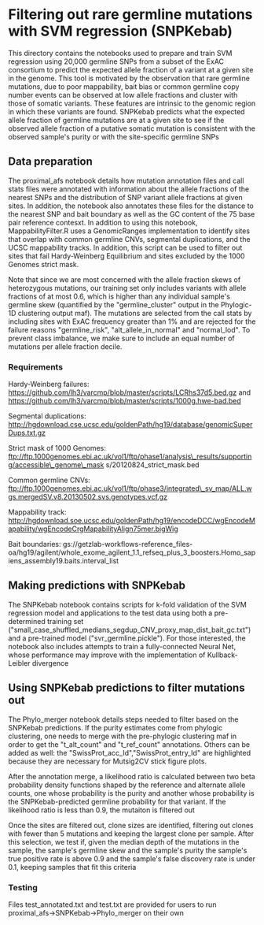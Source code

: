 # Filtering out rare germline mutations with SVM regression (SNPKebab)

This directory contains the notebooks used to prepare and train SVM regression using
20,000 germline SNPs from a subset of the ExAC consortium to predict the expected allele 
fraction of a variant at a given site in the genome. This tool is motivated by the observation
that rare germline mutations, due to poor mappability, bait bias or common germline copy
number events can be observed at low allele fractions and cluster with those of somatic
variants. These features are intrinsic to the genomic region in which these variants are
found. SNPKebab predicts what the expected allele fraction of germline mutations are
at a given site to see if the observed allele fraction of a putative somatic mutation
is consistent with the observed sample's purity or with the site-specific germline SNPs

## Data preparation
The proximal_afs notebook details how mutation annotation files and call stats files were
annotated with information about the allele fractions of the nearest SNPs and the distribution
of SNP variant allele fractions at given sites. In addition, the notebook also annotates these
files for the distance to the nearest SNP and bait boundary as well as the GC content of the 
75 base pair reference contesxt. In addition to using this notebook,
MappabilityFilter.R uses a GenomicRanges implementation to identify sites that overlap with
common germline CNVs, segmental duplications, and the UCSC mappability tracks. In addition,
this script can be used to filter out sites that fail Hardy-Weinberg Equilibrium and sites
excluded by the 1000 Genomes strict mask.

Note that since we are most concerned with the allele fraction skews of heterozygous mutations,
our training set only includes variants with allele fractions of at most 0.6, which is higher
than any individual sample's germline skew (quantified by the "germline\_cluster" output in 
the Phylogic-1D clustering output maf). The mutations are selected from the call stats by 
including sites with ExAC frequency greater than 1% and are rejected for the failure reasons
"germline_risk", "alt\_allele\_in\_normal" and "normal\_lod". To prevent class imbalance,
we make sure to include an equal number of mutations per allele fraction decile.

### Requirements

Hardy-Weinberg failures: https://github.com/lh3/varcmp/blob/master/scripts/LCRhs37d5.bed.gz 
and https://github.com/lh3/varcmp/blob/master/scripts/1000g.hwe-bad.bed

Segmental duplications: http://hgdownload.cse.ucsc.edu/goldenPath/hg19/database/genomicSuperDups.txt.gz

Strict mask of 1000 Genomes: ftp://ftp.1000genomes.ebi.ac.uk/vol1/ftp/phase1/analysis\_results/supporting/accessible\_genome\_mask
s/20120824\_strict_mask.bed

Common germline CNVs: ftp://ftp.1000genomes.ebi.ac.uk/vol1/ftp/phase3/integrated\_sv_map/ALL.wgs.mergedSV.v8.20130502.svs.genotypes.vcf.gz

Mappability track: http://hgdownload.soe.ucsc.edu/goldenPath/hg19/encodeDCC/wgEncodeMapability/wgEncodeCrgMapabilityAlign75mer.bigWig

Bait boundaries: gs://getzlab-workflows-reference\_files-oa/hg19/agilent/whole\_exome\_agilent\_1.1\_refseq\_plus\_3\_boosters.Homo\_sapiens\_assembly19.baits.interval_list

## Making predictions with SNPKebab

The SNPKebab notebook contains scripts for k-fold validation of the SVM regression model and 
applications to the test data using both a pre-determined training set ("small\_case\_shuffled\_medians\_segdup\_CNV\_proxy\_map\_dist\_bait\_gc.txt") and a pre-trained model
("svr\_germline.pickle"). For those interested, the notebook also includes attempts to train
a fully-connected Neural Net, whose performance may improve with the implementation of Kullback-
Leibler divergence

## Using SNPKebab predictions to filter mutations out

The Phylo_merger notebook details steps needed to filter based on the SNPKebab predictions. 
If the purity estimates come from phylogic clustering, one needs to merge with the pre-phylogic 
clustering maf in order to get the "t\_alt\_count" and "t\_ref\_count" annotations. Others can be added as well:
the "SwissProt\_acc\_Id","SwissProt\_entry\_Id" are highlighted because they are necessary for
Mutsig2CV stick figure plots. 

After the annotation merge, a likelihood ratio is calculated between two beta probability density 
functions shaped by the reference and alternate allele counts, one whose probability is the 
purity and another whose probability is the SNPKebab-predicted germline probability for that
variant. If the likelihood ratio is less than 0.9, the mutaiton is filtered out

Once the sites are filtered out, clone sizes are identified, filtering out clones with
fewer than 5 mutations and keeping the largest clone per sample. After this selection,
we test if, given the median depth of the mutations in the sample, the sample's germline
skew and the sample's purity the sample's true positive rate is above 0.9 and the 
sample's false discovery rate is under 0.1, keeping samples that fit this criteria

### Testing

Files test_annotated.txt and test.txt are provided for users to run proximal_afs->SNPKebab->Phylo_merger on their own
